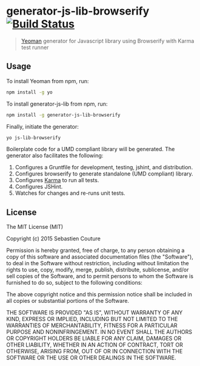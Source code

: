 # generator-js-lib-browserify [![Build Status](https://secure.travis-ci.org/sebastiencouture/generator-js-lib-browserify.png?branch=master)](https://travis-ci.org/sebastiencouture/generator-js-lib)

> [Yeoman](http://yeoman.io) generator for Javascript library using Browserify with Karma test runner

## Usage

To install Yeoman from npm, run:

```bash
npm install -g yo
```

To install generator-js-lib from npm, run:

```bash
npm install -g generator-js-lib-browserify
```

Finally, initiate the generator:

```bash
yo js-lib-browserify
```

Boilerplate code for a UMD compliant library will be generated. The generator also facilitates the following:

1. Configures a Gruntfile for development, testing, jshint, and  distribution.
2. Configures browserify to generate standalone (UMD compliant) library.
3. Configures [Karma](http://karma-runner.github.io) to run all tests.
4. Configures JSHint.
5. Watches for changes and re-runs unit tests.

## License

The MIT License (MIT)

Copyright (c) 2015 Sebastien Couture

Permission is hereby granted, free of charge, to any person obtaining a copy of
this software and associated documentation files (the "Software"), to deal in
the Software without restriction, including without limitation the rights to
use, copy, modify, merge, publish, distribute, sublicense, and/or sell copies of
the Software, and to permit persons to whom the Software is furnished to do so,
subject to the following conditions:

The above copyright notice and this permission notice shall be included in all
copies or substantial portions of the Software.

THE SOFTWARE IS PROVIDED "AS IS", WITHOUT WARRANTY OF ANY KIND, EXPRESS OR
IMPLIED, INCLUDING BUT NOT LIMITED TO THE WARRANTIES OF MERCHANTABILITY, FITNESS
FOR A PARTICULAR PURPOSE AND NONINFRINGEMENT. IN NO EVENT SHALL THE AUTHORS OR
COPYRIGHT HOLDERS BE LIABLE FOR ANY CLAIM, DAMAGES OR OTHER LIABILITY, WHETHER
IN AN ACTION OF CONTRACT, TORT OR OTHERWISE, ARISING FROM, OUT OF OR IN
CONNECTION WITH THE SOFTWARE OR THE USE OR OTHER DEALINGS IN THE SOFTWARE.
